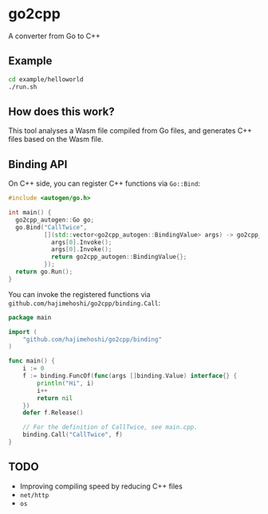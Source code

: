 # go2cpp

A converter from Go to C++

## Example

```sh
cd example/helloworld
./run.sh
```

## How does this work?

This tool analyses a Wasm file compiled from Go files, and generates C++ files based on the Wasm file.

## Binding API

On C++ side, you can register C++ functions via `Go::Bind`:

```cpp
#include <autogen/go.h>

int main() {
  go2cpp_autogen::Go go;
  go.Bind("CallTwice",
          [](std::vector<go2cpp_autogen::BindingValue> args) -> go2cpp_autogen::BindingValue {
            args[0].Invoke();
            args[0].Invoke();
            return go2cpp_autogen::BindingValue{};
          });
  return go.Run();
}
```

You can invoke the registered functions via `github.com/hajimehoshi/go2cpp/binding.Call`:

```go
package main

import (
	"github.com/hajimehoshi/go2cpp/binding"
)

func main() {
	i := 0
	f := binding.FuncOf(func(args []binding.Value) interface{} {
		println("Hi", i)
		i++
		return nil
	})
	defer f.Release()

	// For the definition of CallTwice, see main.cpp.
	binding.Call("CallTwice", f)
}
```

## TODO

  * Improving compiling speed by reducing C++ files
  * `net/http`
  * `os`
